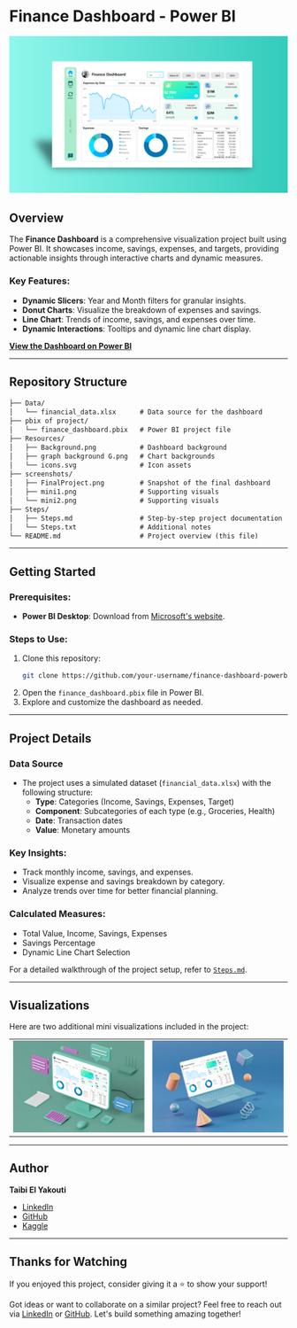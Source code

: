 # Finance Dashboard - Power BI
![Finance Dashboard](screenshots/bg1.png)

## Overview
The **Finance Dashboard** is a comprehensive visualization project built using Power BI. It showcases income, savings, expenses, and targets, providing actionable insights through interactive charts and dynamic measures.

### Key Features:
- **Dynamic Slicers**: Year and Month filters for granular insights.
- **Donut Charts**: Visualize the breakdown of expenses and savings.
- **Line Chart**: Trends of income, savings, and expenses over time.
- **Dynamic Interactions**: Tooltips and dynamic line chart display.

[**View the Dashboard on Power BI**](https://app.powerbi.com/view?r=eyJrIjoiNGMyYjI2NzEtNjhmMi00NjNkLWJiM2YtOGRkYTU3MTg2NjkyIiwidCI6IjFjOTU3MTRkLTczMWEtNDVmZS04YjY2LWMwNTI2MmY4OGZjZSJ9)

---

## Repository Structure
```plaintext
├── Data/
│   └── financial_data.xlsx      # Data source for the dashboard
├── pbix of project/
│   └── finance_dashboard.pbix   # Power BI project file
├── Resources/
│   ├── Background.png           # Dashboard background
│   ├── graph background G.png   # Chart backgrounds
│   └── icons.svg                # Icon assets
├── screenshots/
│   ├── FinalProject.png         # Snapshot of the final dashboard
│   ├── mini1.png                # Supporting visuals
│   └── mini2.png                # Supporting visuals
├── Steps/
│   ├── Steps.md                 # Step-by-step project documentation
│   └── Steps.txt                # Additional notes
└── README.md                    # Project overview (this file)
```

---

## Getting Started

### Prerequisites:
- **Power BI Desktop**: Download from [Microsoft's website](https://powerbi.microsoft.com/desktop/).

### Steps to Use:
1. Clone this repository:
   ```bash
   git clone https://github.com/your-username/finance-dashboard-powerbi.git
   ```
2. Open the `finance_dashboard.pbix` file in Power BI.
3. Explore and customize the dashboard as needed.

---

## Project Details

### Data Source
- The project uses a simulated dataset (`financial_data.xlsx`) with the following structure:
  - **Type**: Categories (Income, Savings, Expenses, Target)
  - **Component**: Subcategories of each type (e.g., Groceries, Health)
  - **Date**: Transaction dates
  - **Value**: Monetary amounts

### Key Insights:
- Track monthly income, savings, and expenses.
- Visualize expense and savings breakdown by category.
- Analyze trends over time for better financial planning.

### Calculated Measures:
- Total Value, Income, Savings, Expenses
- Savings Percentage
- Dynamic Line Chart Selection

For a detailed walkthrough of the project setup, refer to [`Steps.md`](Steps/Steps.md).

---

## Visualizations
Here are two additional mini visualizations included in the project:

<div style="text-align: center;">
  <table>
    <tr>
      <td><img src="screenshots/mini1.png" alt="Donut Chart 1" width="300"></td>
      <td><img src="screenshots/mini2.png" alt="Donut Chart 2" width="300"></td>
    </tr>
  </table>
</div>

---

## Author
**Taibi El Yakouti**  
- [LinkedIn](https://www.linkedin.com/in/xdweb/)  
- [GitHub](https://github.com/xDweeb)  
- [Kaggle](https://www.kaggle.com/xdweeb)  

---

## Thanks for Watching  
If you enjoyed this project, consider giving it a ⭐ to show your support!  

Got ideas or want to collaborate on a similar project? Feel free to reach out via [LinkedIn](https://www.linkedin.com/in/xdweb/) or [GitHub](https://github.com/xDweeb). Let's build something amazing together!

